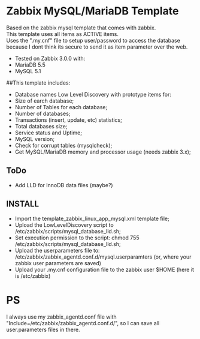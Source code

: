 # Zabbix MySQL/MariaDB Template

Based on the zabbix mysql template that comes with zabbix. <br>
This template uses all items as ACTIVE items. <br>
Uses the ".my.cnf" file to setup user/password to access the database because I dont think its secure to send it as item parameter over the web. <br>
* Tested on Zabbix 3.0.0 with:
 * MariaDB 5.5
 * MySQL 5.1 

##This template includes:
* Database names Low Level Discovery with prototype items for:
 * Size of earch database;
 * Number of Tables for each database;
* Number of databases;
* Transactions (insert, update, etc) statistics;
* Total databases size;
* Service status and Uptime;
* MySQL version;
* Check for corrupt tables (mysqlcheck);
* Get MySQL/MariaDB memory and processor usage (needs zabbix 3.x);

## ToDo
* Add LLD for InnoDB data files (maybe?)

## INSTALL
* Import the template_zabbix_linux_app_mysql.xml template file;
* Upload the LowLevelDiscovery script to /etc/zabbix/scripts/mysql_database_lld.sh;
* Set execution permission to the script: chmod 755 /etc/zabbix/scripts/mysql_database_lld.sh;
* Upload the userparameters file to: /etc/zabbix/zabbix_agentd.conf.d/mysql.userparamters (or, where your zabbix user parameters are saved)
* Upload your .my.cnf configuration file to the zabbix user $HOME (here it is /etc/zabbix)

# PS
I always use my zabbix_agentd.conf file with "Include=/etc/zabbix/zabbix_agentd.conf.d/", so I can save all user.parameters files in there.

